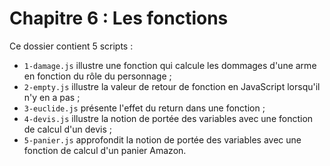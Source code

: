 # Chapitre 6 : Les fonctions

Ce dossier contient 5 scripts :

* `1-damage.js` illustre une fonction qui calcule les dommages d'une arme en fonction du rôle du personnage ;
* `2-empty.js` illustre la valeur de retour de fonction en JavaScript lorsqu'il n'y en a pas ;
* `3-euclide.js` présente l'effet du return dans une fonction ;
* `4-devis.js` illustre la notion de portée des variables avec une fonction de calcul d'un devis ;
* `5-panier.js` approfondit la notion de portée des variables avec une fonction de calcul d'un panier Amazon.

